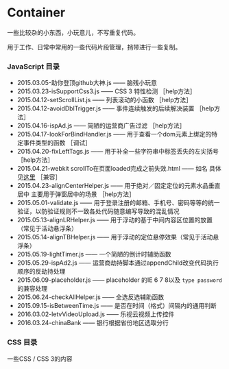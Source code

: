 # Container

一些比较杂的小东西，小玩意儿，不写重复代码。

用于工作、日常中常用的一些代码片段管理，捎带进行一些复制。

### JavaScript 目录

* 2015.03.05-助你登顶github大神.js  —— 脑残小玩意
* 2015.03.23-isSupportCss3.js  —— CSS 3 特性检测 ［help方法］
* 2015.04.12-setScrollList.js —— 列表滚动的小函数 ［help方法］
* 2015.04.12-avoidDblTrigger.js —— 事件连续触发的后续解决装置 ［help方法］
* 2015.04.16-ispAd.js —— 简陋的运营商广告过滤 ［help方法］
* 2015.04.17-lookForBindHandler.js —— 用于查看一个dom元素上绑定的特定事件类型的函数 ［调试］
* 2015.04.20-fixLeftTags.js —— 用于补全一些字符串中标签丢失的左尖括号 ［help方法］
* 2015.04.21-webkit scrollTo在页面loaded完成之前失效.html —— 如名 具体见[这里](http://xaber.co/2015/04/22/webkit%E5%86%85%E6%A0%B8%E6%B5%8F%E8%A7%88%E5%99%A8%E5%9C%A8%E5%BD%93%E5%89%8D%E9%A1%B5%E9%9D%A2%E5%88%B7%E6%96%B0%E6%97%B6scrollTo%E5%A4%B1%E6%95%88/) ［兼容］
* 2015.04.23-alignCenterHelper.js  —— 用于绝对／固定定位的元素水品垂直居中 主要用于弹窗居中的场景 ［help方法］
* 2015.05.01-validate.js —— 用于登录注册的邮箱、手机号、密码等等的统一验证，以防验证规则不一致各处代码随意编写导致的混乱情况
* 2015.05.13-alignLRHelper.js —— 用于浮动的基于中间内容区位置的放置（常见于活动悬浮条）
* 2015.05.14-alignTBHelper.js —— 用于浮动的定位悬停效果（常见于活动悬浮条）
* 2015.05.19-lightTimer.js —— 一个简陋的倒计时辅助函数
* 2015.05.29-ispAd2.js  —— 运营商劫持脚本通过appendChild改变代码执行顺序的反劫持处理
* 2015.06.09-placeholder.js —— placeholder 的IE 6 7 8以及 `type password` 的兼容处理
* 2015.06.24-checkAllHelper.js —— 全选反选辅助函数
* 2015.09.15-isBetweenTime.js  —— 是否在时间（格式）间隔内的通用判断
* 2016.03.02-letvVideoUpload.js —— 乐视云视频上传控件
* 2016.03.24-chinaBank —— 银行根据省份地区选取分行

### CSS 目录

一些CSS / CSS 3的内容